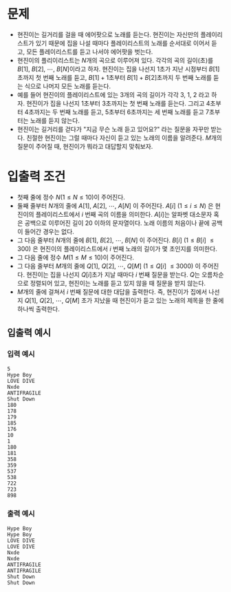 # 문제
* 현진이는 길거리를 걸을 때 에어팟으로 노래를 듣는다. 현진이는 자신만의 플레이리스트가 있기 때문에 집을 나설 때마다 플레이리스트의 노래를 순서대로 이어서 듣고, 모든 플레이리스트를 듣고 나서야 에어팟을 벗는다.
* 현진이의 플리이리스트는 $N$개의 곡으로 이루어져 있다. 각각의 곡의 길이(초)를 $B[1],\ B[2],\ \cdots ,\ B[N]$이라고 하자. 현진이는 집을 나선지 1초가 지난 시점부터 $B[1]$초까지 첫 번째 노래를 듣고, $B[1]+1$초부터 $B[1]+B[2]$초까지 두 번째 노래를 듣는 식으로 나머지 모든 노래를 듣는다.
* 예를 들어 현진이의 플레이리스트에 있는 3개의 곡의 길이가 각각 3, 1, 2 라고 하자. 현진이가 집을 나선지 1초부터 3초까지는 첫 번째 노래를 듣는다. 그리고 4초부터 4초까지는 두 번째 노래를 듣고, 5초부터 6초까지는 세 번째 노래를 듣고 7초부터는 노래를 듣지 않는다.
* 현진이는 길거리를 걷다가 "지금 무슨 노래 듣고 있어요?" 라는 질문을 자꾸만 받는다. 친절한 현진이는 그럴 때마다 자신이 듣고 있는 노래의 이름을 알려준다. $M$개의 질문이 주어질 때, 현진이가 뭐라고 대답할지 맞춰보자.
   
# 입출력 조건
* 첫째 줄에 정수 $N(1\le N\le 10)$이 주어진다.
* 둘째 줄부터 $N$개의 줄에 $A[1],\ A[2],\ \cdots ,\ A[N]$ 이 주어진다. $A[i]\ (1\le i\le N)$ 은 현진이의 플레이리스트에서 $i$ 번째 곡의 이름을 의미한다. $A[i]$는 알파벳 대소문자 혹은 공백으로 이루어진 길이 20 이하의 문자열이다. 노래 이름의 처음이나 끝에 공백이 들어간 경우는 없다.
* 그 다음 줄부터 $N$개의 줄에 $B[1],\ B[2],\ \cdots ,\ B[N]$ 이 주어진다. $B[i]\ (1\le B[i]\ \le 300)$ 은 현진이의 플레이리스트에서 $i$ 번째 노래의 길이가 몇 초인지를 의미한다.
* 그 다음 줄에 정수 $M(1\le M\le 10)$이 주어진다.
* 그 다음 줄부터 $M$개의 줄에 $Q[1],\ Q[2],\ \cdots ,\ Q[M]\ (1\le Q[i]\ \le 3000)$ 이 주어진다. 현진이는 집을 나선지 $Q[i]$초가 지날 때마다 $i$ 번째 질문을 받는다. $Q$는 오름차순으로 정렬되어 있고, 현진이는 노래를 듣고 있지 않을 때 질문을 받지 않는다.
* $M$개의 줄에 걸쳐서 $i$ 번째 질문에 대한 대답을 출력한다. 즉, 현진이가 집에서 나선지 $Q[1],\ Q[2],\ \cdots ,\ Q[M]$ 초가 지났을 때 현진이가 듣고 있는 노래의 제목을 한 줄에 하나씩 출력한다.
   
## 입출력 예시
### 입력 예시
```
5
Hype Boy
LOVE DIVE
Nxde
ANTIFRAGILE
Shut Down
180
178
179
185
176
10
1
180
181
358
359
537
538
722
723
898
```
### 출력 예시
```
Hype Boy
Hype Boy
LOVE DIVE
LOVE DIVE
Nxde
Nxde
ANTIFRAGILE
ANTIFRAGILE
Shut Down
Shut Down
```
